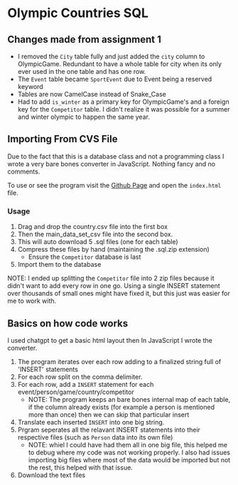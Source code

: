 # Olympic Countries SQL

## Changes made from assignment 1
* I removed the `City` table fully and just added the `city` column to OlympicGame.
    Redundant to have a whole table for city when its only ever used in the one table and has one row.
* The `Event` table became `SportEvent` due to Event being a reserved keyword
* Tables are now CamelCase instead of Snake_Case
* Had to add `is_winter` as a primary key for OlympicGame's and a foreign key for the `Competitor` table.
    I didn't realize it was possible for a summer and winter olympic to happen the same year.

## Importing From CVS File
Due to the fact that this is a database class and not a programming class
I wrote a very bare bones converter in JavaScript. Nothing fancy and no comments.

To use or see the program visit the [Github Page](https://github.com/CloseRange/DatabaseSystems_CSVConverter) and open the `index.html` file.

### Usage

1. Drag and drop the country.csv file into the first box
2. Then the main_data_set_csv file into the second box.
3. This will auto download 5 .sql files (one for each table)
4. Compress these files by hand (maintaining the .sql.zip extension)
    * Ensure the `Competitor` database is last
5. Import them to the database

NOTE: I ended up splitting the `Competitor` file into 2 zip files because it didn't want to add every row in one go. Using a single INSERT statement over thousands of small ones might have fixed it, but this just was easier for me to work with.


## Basics on how code works
I used chatgpt to get a basic html layout then In JavaScript I wrote the converter.

1. The program iterates over each row adding to a finalized string full of 'INSERT' statements
2. For each row split on the comma delimiter.
3. For each row, add a `INSERT` statement for each event/person/game/country/competitor
    * NOTE: The program keeps an bare bones internal map of each table, if the column already exists (for example a person is mentioned more than once) then we can skip that particular insert
4. Translate each inserted `INSERT` into one big string.
5. Prgram seperates all the relavant INSERT statements into their respective files (such as `Person` data into its own file)
    * NOTE: whiel I could have had them all in one big file, this helped me to debug where my code was not working properly. I also had issues importing big files where most of the data would be imported but not the rest, this helped with that issue.
6. Download the text files
